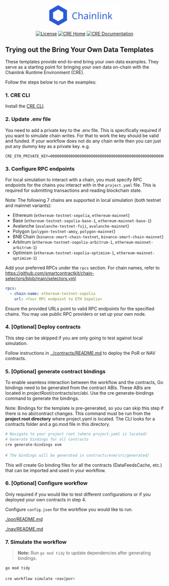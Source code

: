 <div style="text-align:center" align="center">
    <a href="https://chain.link" target="_blank">
        <img src="https://raw.githubusercontent.com/smartcontractkit/chainlink/develop/docs/logo-chainlink-blue.svg" width="225" alt="Chainlink logo">
    </a>

[![License](https://img.shields.io/badge/license-MIT-blue)](https://github.com/smartcontractkit/cre-templates/blob/main/LICENSE)
[![CRE Home](https://img.shields.io/static/v1?label=CRE&message=Home&color=blue)](https://chain.link/chainlink-runtime-environment)
[![CRE Documentation](https://img.shields.io/static/v1?label=CRE&message=Docs&color=blue)](https://docs.chain.link/cre)

</div>

## Trying out the Bring Your Own Data Templates

These templates provide end-to-end bring your own data examples. They serve as a
starting point for bringing your own data on-chain with the Chainlink Runtime Environment (CRE).

Follow the steps below to run the examples:

### 1. CRE CLI

Install the [CRE CLI](https://docs.chain.link/cre).

### 2. Update .env file

You need to add a private key to the .env file. This is specifically required if you want to simulate chain writes. For that to work the key should be valid and funded.
If your workflow does not do any chain write then you can just put any dummy key as a private key. e.g.
```
CRE_ETH_PRIVATE_KEY=0000000000000000000000000000000000000000000000000000000000000001
```

### 3. Configure RPC endpoints

For local simulation to interact with a chain, you must specify RPC endpoints for the chains you interact with in the `project.yaml` file. This is required for submitting transactions and reading blockchain state.

Note: The following 7 chains are supported in local simulation (both testnet and mainnet variants):
- Ethereum (`ethereum-testnet-sepolia`, `ethereum-mainnet`)
- Base (`ethereum-testnet-sepolia-base-1`, `ethereum-mainnet-base-1`)
- Avalanche (`avalanche-testnet-fuji`, `avalanche-mainnet`)
- Polygon (`polygon-testnet-amoy`, `polygon-mainnet`)
- BNB Chain (`binance-smart-chain-testnet`, `binance-smart-chain-mainnet`)
- Arbitrum (`ethereum-testnet-sepolia-arbitrum-1`, `ethereum-mainnet-arbitrum-1`)
- Optimism (`ethereum-testnet-sepolia-optimism-1`, `ethereum-mainnet-optimism-1`)

Add your preferred RPCs under the `rpcs` section. For chain names, refer to https://github.com/smartcontractkit/chain-selectors/blob/main/selectors.yml

```yaml
rpcs:
  - chain-name: ethereum-testnet-sepolia
    url: <Your RPC endpoint to ETH Sepolia>
```
Ensure the provided URLs point to valid RPC endpoints for the specified chains. You may use public RPC providers or set up your own node.

### 4. [Optional] Deploy contracts

This step can be skipped if you are only going to test against local simulation.

Follow instructions in [../contracts/README.md](../contracts/README.md) to deploy the PoR or NAV contracts.

### 5. [Optional] generate contract bindings

To enable seamless interaction between the workflow and the contracts, Go bindings need to be generated from the contract ABIs. These ABIs are located in projectRoot/contracts/src/abi. Use the cre generate-bindings command to generate the bindings.

Note: Bindings for the template is pre-generated, so you can skip this step if there is no abi/contract changes. This command must be run from the <b>project root directory</b> where project.yaml is located. The CLI looks for a contracts folder and a go.mod file in this directory.

```bash
# Navigate to your project root (where project.yaml is located)
# Generate bindings for all contracts
cre generate-bindings evm

# The bindings will be generated in contracts/evm/src/generated/
```

This will create Go binding files for all the contracts (DataFeedsCache, etc.) that can be imported and used in your workflow.

### 6. [Optional] Configure workflow

Only required if you would like to test different configurations or if you deployed
your own contracts in step 4.

Configure `config.json` for the workflow you would like to run.

[./por/README.md](./por/README.md)

[./nav/README.md](./nav/README.md)

### 7. Simulate the workflow

> **Note:** Run `go mod tidy` to update dependencies after generating bindings.
```bash
go mod tidy

cre workflow simulate <nav|por>
```
